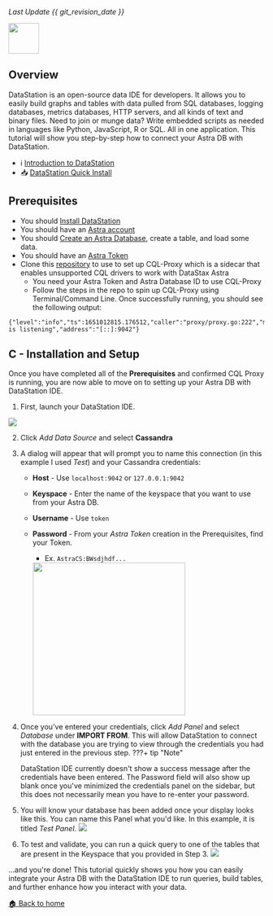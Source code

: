 _Last Update {{ git_revision_date }}_

<img src="../../../../img/datastation/datastation_logo.png" height="60px" />

## Overview

DataStation is an open-source data IDE for developers. It allows you to easily build graphs and tables with data pulled from SQL databases, logging databases, metrics databases, HTTP servers, and all kinds of text and binary files. Need to join or munge data? Write embedded scripts as needed in languages like Python, JavaScript, R or SQL. All in one application. This tutorial will show you step-by-step how to connect your Astra DB with DataStation. 


- ℹ️ [Introduction to DataStation](https://datastation.multiprocess.io/)
- 📥 [DataStation Quick Install](https://datastation.multiprocess.io/docs/)

## Prerequisites
- You should [Install DataStation](https://datastation.multiprocess.io/docs/)
- You should have an [Astra account](https://astra.dev/3B7HcYo)
- You should [Create an Astra Database](/docs/pages/astra/create-instance/), create a table, and load some data.
- You should have an [Astra Token](/docs/pages/astra/create-token/)
- Clone this [repository](https://github.com/datastax/cql-proxy) to use to set up CQL-Proxy which is a sidecar that enables unsupported CQL drivers to work with DataStax Astra
    - You need your Astra Token and Astra Database ID to use CQL-Proxy
    - Follow the steps in the repo to spin up CQL-Proxy using Terminal/Command Line. Once successfully running, you should see the following output:
```
{"level":"info","ts":1651012815.176512,"caller":"proxy/proxy.go:222","msg":"proxy is listening","address":"[::]:9042"}
```

## C - Installation and Setup
Once you have completed all of the **Prerequisites** and confirmed CQL Proxy is running, you are now able to move on to setting up your Astra DB with DataStation IDE. 

1. First, launch your DataStation IDE. 
<img src="../../../../img/datastation/1_starting_page.png"/>

2. Click *Add Data Source* and select **Cassandra**

3. A dialog will appear that will prompt you to name this connection (in this example I used *Test*) and your Cassandra credentials:
    - **Host** - Use `localhost:9042` or `127.0.0.1:9042`
    - **Keyspace** - Enter the name of the keyspace that you want to use from your Astra DB. 
    - **Username** - Use `token`
    - **Password** - From your *Astra Token* creation in the Prerequisites, find your Token. 
        - Ex. `AstraCS:BWsdjhdf...` 
        
        <img src="../../../../img/datastation/3_enter_credentials.png" width="300"/>

4. Once you've entered your credentials, click *Add Panel* and select *Database* under **IMPORT FROM**. This will allow DataStation to connect with the database you are trying to view through the credentials you had just entered in the previous step. 
???+ tip "Note"

    DataStation IDE currently doesn't show a success message after the credentials have been entered. The Password field will also show up blank once you've minimized the credentials panel on the sidebar, but this does not necessarily mean you have to re-enter your password.
5. You will know your database has been added once your display looks like this. You can name this Panel what you'd like. In this example, it is titled *Test Panel*. 
    <img src="../../../../img/datastation/5_ready_to_run.png" />
6. To test and validate, you can run a quick query to one of the tables that are present in the Keyspace that you provided in Step 3. 
    <img src="../../../../img/datastation/6_run_query.png" />

...and you're done! This tutorial quickly shows you how you can easily integrate your Astra DB with the DataStation IDE to run queries, build tables, and further enhance how you interact with your data. 

[🏠 Back to home](https://awesome-astra.github.io/docs/) 